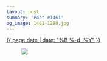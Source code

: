 ```yaml
---
layout: post
summary: 'Post #1461'
og_image: 1461-1280.jpg
---
```


<div class="post">
 <time>
  <a href="/1461">
   {{ page.date | date: "%B %-d, %Y" }}
  </a>
 </time>
 <a href="/1461">
  <figure data-taken="8/25/2021">
   <img sizes="(min-width: 700px) 50vw, calc(100vw - 2rem)" src="{{ site.assets_url }}/1461-640.jpg" srcset="{{ site.assets_url }}/1461-320.jpg 320w, {{ site.assets_url }}/1461-640.jpg 640w, {{ site.assets_url }}/1461-960.jpg 960w, {{ site.assets_url }}/1461-1280.jpg 1280w"/>
  </figure>
 </a>
</div>
